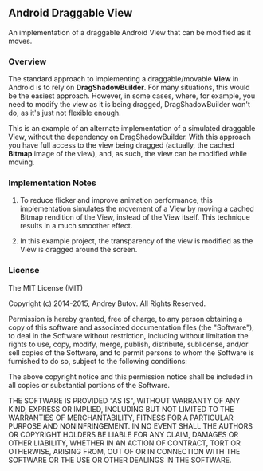 ## Android Draggable View

An implementation of a draggable Android View that can be modified as it moves.
### Overview
The standard approach to implementing a draggable/movable **View** in Android is to rely on **DragShadowBuilder**. For many situations, this would be the easiest approach. However, in some cases, where, for example, you need to modify the view as it is being dragged, DragShadowBuilder won't do, as it's just not flexible enough.

This is an example of an alternate implementation of a simulated draggable View, without the dependency on DragShadowBuilder. With this approach you have full access to the view being dragged (actually, the cached **Bitmap** image of the view), and, as such, the view can be modified while moving.

### Implementation Notes

1. To reduce flicker and improve animation performance, this implementation simulates the movement of a View by moving a cached Bitmap rendition of the View, instead of the View itself. This technique results in a much smoother effect.

2. In this example project, the transparency of the view is modified as the View is dragged around the screen.

### License

The MIT License (MIT)

Copyright (c) 2014-2015, Andrey Butov. All Rights Reserved.

Permission is hereby granted, free of charge, to any person obtaining a copy
of this software and associated documentation files (the "Software"), to deal
in the Software without restriction, including without limitation the rights
to use, copy, modify, merge, publish, distribute, sublicense, and/or sell
copies of the Software, and to permit persons to whom the Software is
furnished to do so, subject to the following conditions:

The above copyright notice and this permission notice shall be included in
all copies or substantial portions of the Software.

THE SOFTWARE IS PROVIDED "AS IS", WITHOUT WARRANTY OF ANY KIND, EXPRESS OR
IMPLIED, INCLUDING BUT NOT LIMITED TO THE WARRANTIES OF MERCHANTABILITY,
FITNESS FOR A PARTICULAR PURPOSE AND NONINFRINGEMENT. IN NO EVENT SHALL THE
AUTHORS OR COPYRIGHT HOLDERS BE LIABLE FOR ANY CLAIM, DAMAGES OR OTHER
LIABILITY, WHETHER IN AN ACTION OF CONTRACT, TORT OR OTHERWISE, ARISING FROM,
OUT OF OR IN CONNECTION WITH THE SOFTWARE OR THE USE OR OTHER DEALINGS IN
THE SOFTWARE.
